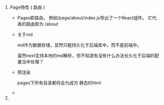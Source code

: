 <!--
 * @Author: 黄鹏
 * @LastEditors: 黄鹏
 * @LastEditTime: 2024-07-27 19:37:42
-->
1. Page特性 ( 路由 )

   - Pages即路由， 例如/page/about/index.js导出了一个React组件。 它代表的路由即为 /about

   - 关于md

     md作为数据存储，显然只能持久化于后端库中，而不是前端中。

     虽然next支持本地的md解析，但不知道有没有什么办法长久化于后端的配置当中处理？

   - 预渲染

     pages下所有目录都将会为成为 静态的html

   - 

2. 